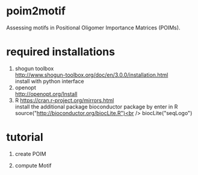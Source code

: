 # poim2motif
Assessing motifs in Positional Oligomer Importance Matrices (POIMs).

# required installations

1. shogun toolbox<br />
    http://www.shogun-toolbox.org/doc/en/3.0.0/installation.html<br />
    install with python interface
2. openopt<br />
    http://openopt.org/Install
3. R
    https://cran.r-project.org/mirrors.html <br />
    install the additional package bioconductor package by enter in R<br />
        source("http://bioconductor.org/biocLite.R")<br />
        biocLite("seqLogo")<br />


# tutorial

1. create POIM
    
2. compute Motif
